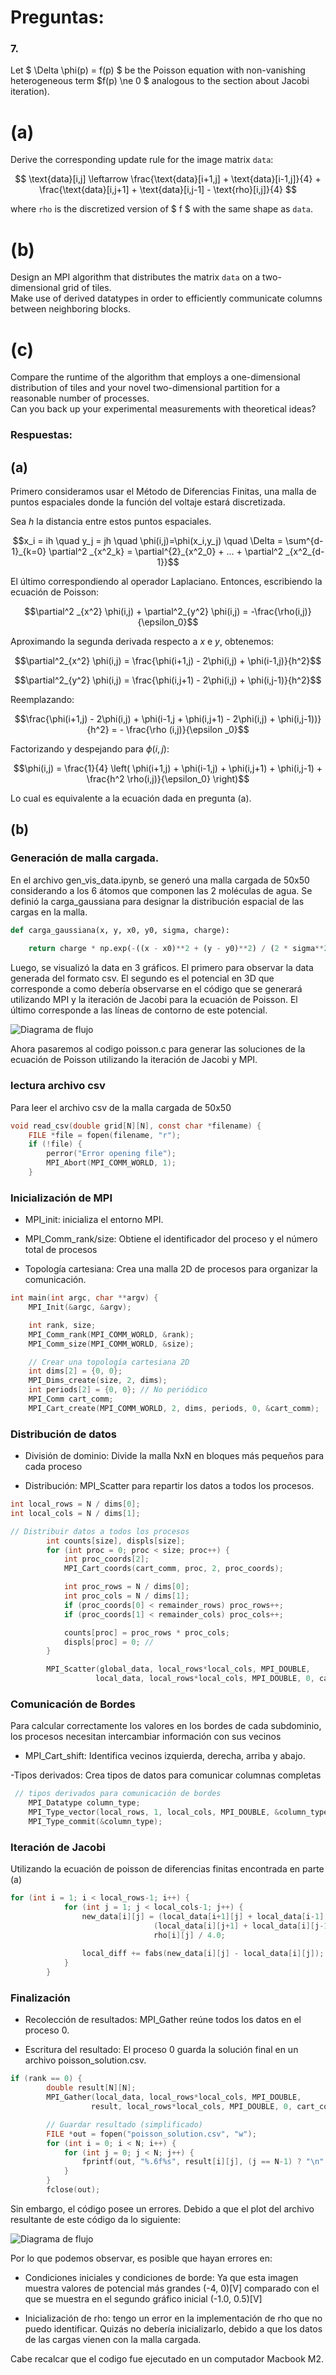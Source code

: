 # Preguntas: 

### 7. 
Let $ \Delta \phi(p) = f(p) $ be the Poisson equation with non-vanishing heterogeneous term $f(p) \ne 0 $ analogous to the section about Jacobi iteration).

# (a)
Derive the corresponding update rule for the image matrix `data`:

$$
\text{data}[i,j] \leftarrow \frac{\text{data}[i+1,j] + \text{data}[i-1,j]}{4} + \frac{\text{data}[i,j+1] + \text{data}[i,j-1] - \text{rho}[i,j]}{4}
$$

where `rho` is the discretized version of $ f $ with the same shape as `data`.

# (b)
Design an MPI algorithm that distributes the matrix `data` on a two-dimensional grid of tiles.  
Make use of derived datatypes in order to efficiently communicate columns between neighboring blocks.

# (c)
Compare the runtime of the algorithm that employs a one-dimensional distribution of tiles and your novel two-dimensional partition for a reasonable number of processes.  
Can you back up your experimental measurements with theoretical ideas?




### Respuestas:

## (a)

Primero consideramos usar el Método de Diferencias Finitas, una malla de puntos espaciales donde la función del voltaje estará discretizada. 

Sea $h$ la distancia entre estos puntos espaciales. 

$$x_i = ih \quad y_j = jh \quad \phi(i,j)=\phi(x_i,y_j) \quad \Delta = \sum^{d-1}_{k=0} \partial^2 _{x^2_k} = \partial^{2}_{x^2_0} + ... + \partial^2 _{x^2_{d-1}}$$

El último correspondiendo al operador Laplaciano. Entonces, escribiendo la ecuación de Poisson:

$$\partial^2 _{x^2} \phi(i,j) + \partial^2_{y^2} \phi(i,j) = -\frac{\rho(i,j)}{\epsilon_0}$$

Aproximando la segunda derivada respecto a $x$ e $y$, obtenemos:

$$\partial^2_{x^2} \phi(i,j) = \frac{\phi(i+1,j) - 2\phi(i,j) + \phi(i-1,j)}{h^2}$$

$$\partial^2_{y^2} \phi(i,j) = \frac{\phi(i,j+1) - 2\phi(i,j) + \phi(i,j-1)}{h^2}$$

Reemplazando:

$$\frac{\phi(i+1,j) - 2\phi(i,j) + \phi(i-1,j + \phi(i,j+1) - 2\phi(i,j) + \phi(i,j-1))}{h^2} = - \frac{\rho (i,j)}{\epsilon _0}$$

Factorizando y despejando para $\phi(i,j)$:

$$\phi(i,j) = \frac{1}{4} \left( \phi(i+1,j) + \phi(i-1,j) + \phi(i,j+1) + \phi(i,j-1) + \frac{h^2 \rho(i,j)}{\epsilon_0} \right)$$

Lo cual es equivalente a la ecuación dada en pregunta (a).

## (b)

### Generación de malla cargada.

En el archivo gen_vis_data.ipynb, se generó una malla cargada de 50x50 considerando a los 6 átomos que componen las 2 moléculas de agua. Se definió la carga_gaussiana para designar la distribución espacial de las cargas en la malla.


```python
def carga_gaussiana(x, y, x0, y0, sigma, charge):
   
    return charge * np.exp(-((x - x0)**2 + (y - y0)**2) / (2 * sigma**2))

```

Luego, se visualizó la data en 3 gráficos. El primero para observar la data generada del formato csv. El segundo es el potencial en 3D que corresponde a como debería observarse en el código que se generará utilizando MPI y la iteración de Jacobi para la ecuación de Poisson. El último corresponde a las líneas de contorno de este potencial.

![Diagrama de flujo](malla_cargada_visualizacion.png)

Ahora pasaremos al codigo poisson.c para generar las soluciones de la ecuación de Poisson utilizando la iteración de Jacobi y MPI.

### lectura archivo csv

Para leer el archivo csv de la malla cargada de 50x50

``` c
void read_csv(double grid[N][N], const char *filename) {
    FILE *file = fopen(filename, "r");
    if (!file) {
        perror("Error opening file");
        MPI_Abort(MPI_COMM_WORLD, 1);
    }
```

### Inicialización de MPI

- MPI_init: inicializa el entorno MPI.

- MPI_Comm_rank/size: Obtiene el identificador del proceso y el número total de procesos

- Topología cartesiana: Crea una malla 2D de procesos para organizar la comunicación.

``` c
int main(int argc, char **argv) {
    MPI_Init(&argc, &argv);

    int rank, size;
    MPI_Comm_rank(MPI_COMM_WORLD, &rank);
    MPI_Comm_size(MPI_COMM_WORLD, &size);

    // Crear una topología cartesiana 2D
    int dims[2] = {0, 0};
    MPI_Dims_create(size, 2, dims);
    int periods[2] = {0, 0}; // No periódico
    MPI_Comm cart_comm;
    MPI_Cart_create(MPI_COMM_WORLD, 2, dims, periods, 0, &cart_comm);
``` 

### Distribución de datos

- División de dominio: Divide la malla NxN en bloques más pequeños para cada proceso

- Distribución: MPI_Scatter para repartir los datos a todos los procesos.

``` c
int local_rows = N / dims[0];
int local_cols = N / dims[1];

// Distribuir datos a todos los procesos
        int counts[size], displs[size];
        for (int proc = 0; proc < size; proc++) {
            int proc_coords[2];
            MPI_Cart_coords(cart_comm, proc, 2, proc_coords);

            int proc_rows = N / dims[0];
            int proc_cols = N / dims[1];
            if (proc_coords[0] < remainder_rows) proc_rows++;
            if (proc_coords[1] < remainder_cols) proc_cols++;

            counts[proc] = proc_rows * proc_cols;
            displs[proc] = 0; // 
        }

        MPI_Scatter(global_data, local_rows*local_cols, MPI_DOUBLE,
                   local_data, local_rows*local_cols, MPI_DOUBLE, 0, cart_comm);

``` 

### Comunicación de Bordes 

Para calcular correctamente los valores en los bordes de cada subdominio, los procesos necesitan intercambiar información con sus vecinos

- MPI_Cart_shift:  Identifica vecinos izquierda, derecha, arriba y abajo.

-Tipos derivados: Crea tipos de datos para comunicar columnas completas

``` c
 // tipos derivados para comunicación de bordes
    MPI_Datatype column_type;
    MPI_Type_vector(local_rows, 1, local_cols, MPI_DOUBLE, &column_type);
    MPI_Type_commit(&column_type);

``` 

### Iteración de Jacobi

Utilizando la ecuación de poisson de diferencias finitas encontrada en parte (a)

``` c
for (int i = 1; i < local_rows-1; i++) {
            for (int j = 1; j < local_cols-1; j++) {
                new_data[i][j] = (local_data[i+1][j] + local_data[i-1][j]) / 4.0 +
                                (local_data[i][j+1] + local_data[i][j-1]) / 4.0 -
                                rho[i][j] / 4.0;
                
                local_diff += fabs(new_data[i][j] - local_data[i][j]);
            }
        }
``` 
### Finalización

- Recolección de resultados: MPI_Gather reúne todos los datos en el proceso 0.

- Escritura del resultado: El proceso 0 guarda la solución final en un archivo poisson_solution.csv.

``` c
if (rank == 0) {
        double result[N][N];
        MPI_Gather(local_data, local_rows*local_cols, MPI_DOUBLE,
                  result, local_rows*local_cols, MPI_DOUBLE, 0, cart_comm);

        // Guardar resultado (simplificado)
        FILE *out = fopen("poisson_solution.csv", "w");
        for (int i = 0; i < N; i++) {
            for (int j = 0; j < N; j++) {
                fprintf(out, "%.6f%s", result[i][j], (j == N-1) ? "\n" : ",");
            }
        }
        fclose(out);
```

Sin embargo, el código posee un errores. Debido a que el plot del archivo resultante de este código da lo siguiente:

![Diagrama de flujo](visualizacion_poisson.png)

Por lo que podemos observar, es posible que hayan errores en:

- Condiciones iniciales y condiciones de borde: Ya que esta imagen muestra valores de potencial más grandes (-4, 0)[V] comparado con el que se muestra en el segundo gráfico inicial (-1.0, 0.5)[V]

- Inicialización de rho: tengo un error en la implementación de rho que no puedo identificar. Quizás no debería inicializarlo, debido a que los datos de las cargas vienen con la malla cargada. 

Cabe recalcar que el codigo fue ejecutado en un computador Macbook M2.

